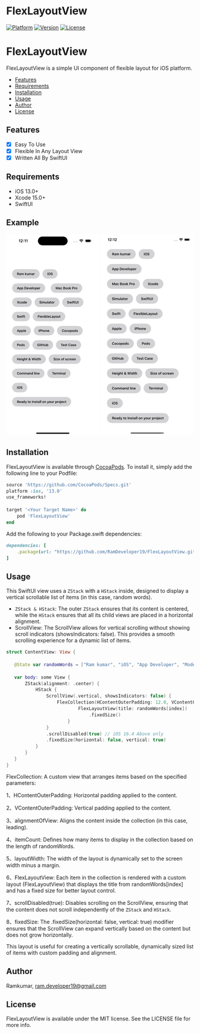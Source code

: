 # FlexLayoutView

[![Platform](https://img.shields.io/cocoapods/p/FlexLayoutView.svg?style=flat)](https://cocoapods.org/pods/FlexLayoutView)
[![Version](https://img.shields.io/cocoapods/v/FlexLayoutView.svg?style=flat)](https://cocoapods.org/pods/FlexLayoutView)
[![License](https://img.shields.io/cocoapods/l/FlexLayoutView.svg?style=flat)](https://cocoapods.org/pods/FlexLayoutView)

# FlexLayoutView

FlexLayoutView is a simple UI component of flexible layout for iOS platform.

- [Features](#features)
- [Requirements](#requirements)
- [Installation](#installation)
- [Usage](#usage)
- [Author](#author)
- [License](#license)

## Features

- [x] Easy To Use
- [x] Flexible In Any Layout View
- [x] Written All By SwiftUI

## Requirements
- iOS 13.0+
- Xcode 15.0+
- SwiftUI

## Example
<p align="center">
    <img src="https://github.com/RamDeveloper19/FlexLayoutView/blob/ff6486cbe9fc5cbc3d11e1a8444a1c0fb05d2375/FlexLayoutViewPreview.png?raw=true" width="250"/>
    <img src="https://github.com/RamDeveloper19/FlexLayoutView/blob/ff6486cbe9fc5cbc3d11e1a8444a1c0fb05d2375/FlexLayoutViewPreview1.png?raw=true" width="250"/>
</p>

## Installation

FlexLayoutView is available through [CocoaPods](https://cocoapods.org). To install
it, simply add the following line to your Podfile:

```ruby
source 'https://github.com/CocoaPods/Specs.git'
platform :ios, '13.0'
use_frameworks!

target '<Your Target Name>' do
    pod 'FlexLayoutView'
end
```

Add the following to your Package.swift dependencies:

```ruby
dependencies: [
    .package(url: "https://github.com/RamDeveloper19/FlexLayoutView.git", from: "1.0.3")
]
```

## Usage
This SwiftUI view uses a `ZStack` with a `HStack` inside, designed to display a vertical scrollable list of items (in this case, random words).

 * `ZStack & HStack`: The outer `ZStack` ensures that its content is centered, while the `HStack` ensures that all its child views are placed in a horizontal alignment.
 * ScrollView: The ScrollView allows for vertical scrolling without showing scroll indicators (showsIndicators: false). This provides a smooth scrolling experience for a dynamic list of items.
 ``` swift 
 struct ContentView: View {
    
    @State var randomWords = ["Ram kumar", "iOS", "App Developer", "Model", "Mac Book Pro", "Xcode", "Simulator", "SwiftUI", "Swift", "FlexibleLayout", "Apple", "iPhone", "Cocopods", "Pods", "GitHub", "Test Case", "Height & Width", "Size of screen", "Command line", "Terminal", "iOS", "Ready to Install on your project"]
    
    var body: some View {
        ZStack(alignment: .center) {
            HStack {
                ScrollView(.vertical, showsIndicators: false) {
                    FlexCollection(HContentOuterPadding: 12.0, VContentOuterPadding: 10.0 ,alignmentOfView: .leading, itemCount: randomWords.count, layoutWidth: UIScreen.main.bounds.width - 50) { index in
                            FlexLayoutView(title: randomWords[index])
                                .fixedSize()
                        }
                }
                .scrollDisabled(true) // iOS 16.4 Above only
                .fixedSize(horizontal: false, vertical: true)
            }
        }
    }
}
 ```
 FlexCollection: A custom view that arranges items based on the specified parameters:
   
   1、HContentOuterPadding: Horizontal padding applied to the content.
   
   2、VContentOuterPadding: Vertical padding applied to the content.
   
   3、alignmentOfView: Aligns the content inside the collection (in this case, leading).
   
   4、itemCount: Defines how many items to display in the collection based on the length of randomWords.
   
   5、layoutWidth: The width of the layout is dynamically set to the screen width minus a margin.
   
   6、FlexLayoutView: Each item in the collection is rendered with a custom layout (FlexLayoutView) that displays the title from randomWords[index] and has a fixed size for better layout control.
   
   7、scrollDisabled(true): Disables scrolling on the ScrollView, ensuring that the content does not scroll independently of the `ZStack` and `HStack`.
   
   8、fixedSize: The .fixedSize(horizontal: false, vertical: true) modifier ensures that the ScrollView can expand vertically based on the content but does not grow horizontally.
 
 This layout is useful for creating a vertically scrollable, dynamically sized list of items with custom padding and alignment.

## Author

Ramkumar, ram.developer19@gmail.com

## License

FlexLayoutView is available under the MIT license. See the LICENSE file for more info.
